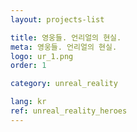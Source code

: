 ```yaml
---
layout: projects-list

title: 영웅들. 언리얼의 현실.
meta: 영웅들. 언리얼의 현실.
logo: ur_1.png
order: 1

category: unreal_reality

lang: kr
ref: unreal_reality_heroes
---
```

